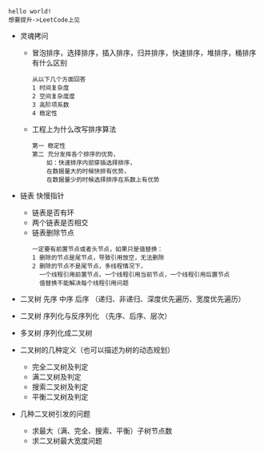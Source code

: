 ```
hello world!
想要提升->LeetCode上见
```
* 灵魂拷问
    * 冒泡排序，选择排序，插入排序，归并排序，快速排序，堆排序，桶排序有什么区别
      ```
      从以下几个方面回答
      1 时间复杂度
      2 空间复杂度度
      3 高阶项系数
      4 稳定性
      ```
    * 工程上为什么改写排序算法
      ```
      第一 稳定性
      第二 充分发挥各个排序的优势，
          如：快速排序内部穿插选择排序，
          在数据量大的时候快排有优势，
          在数据量少的时候选择排序在系数上有优势
      ```
     
* 链表 快慢指针
    * 链表是否有环
    * 两个链表是否相交
    * 链表删除节点
      ```
      一定要有前置节点或者头节点，如果只是值替换：
      1 删除的节点是尾节点，导致引用放空，无法删除
      2 删除的节点不是尾节点，多线程情况下，
        一个线程引用前置节点，一个线程引用当前节点，一个线程引用后置节点
        值替换不能解决每个线程引用问题
      ```
* 二叉树 先序 中序 后序 （递归、非递归、深度优先遍历、宽度优先遍历）
* 二叉树 序列化与反序列化 （先序、后序、层次）
* 多叉树 序列化成二叉树

* 二叉树的几种定义（也可以描述为树的动态规划）
    * 完全二叉树及判定
    * 满二叉树及判定
    * 搜索二叉树及判定
    * 平衡二叉树及判定
    
* 几种二叉树引发的问题 
    * 求最大（满、完全、搜索、平衡）子树节点数
    * 求二叉树最大宽度问题
    
